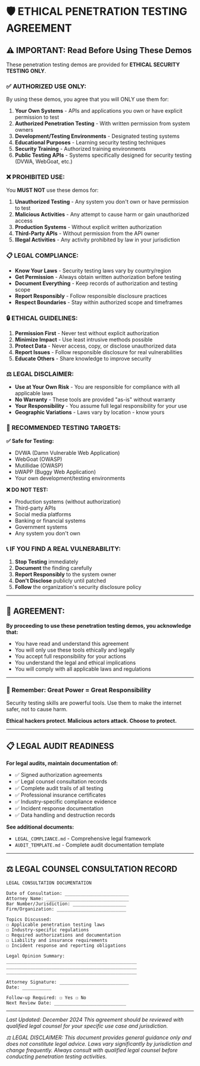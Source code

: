 # 🛡️ ETHICAL PENETRATION TESTING AGREEMENT

## ⚠️ IMPORTANT: Read Before Using These Demos

These penetration testing demos are provided for **ETHICAL SECURITY TESTING ONLY**.

### ✅ **AUTHORIZED USE ONLY:**

By using these demos, you agree that you will ONLY use them for:

1. **Your Own Systems** - APIs and applications you own or have explicit permission to test
2. **Authorized Penetration Testing** - With written permission from system owners
3. **Development/Testing Environments** - Designated testing systems
4. **Educational Purposes** - Learning security testing techniques
5. **Security Training** - Authorized training environments
6. **Public Testing APIs** - Systems specifically designed for security testing (DVWA, WebGoat, etc.)

### ❌ **PROHIBITED USE:**

You **MUST NOT** use these demos for:

1. **Unauthorized Testing** - Any system you don't own or have permission to test
2. **Malicious Activities** - Any attempt to cause harm or gain unauthorized access
3. **Production Systems** - Without explicit written authorization
4. **Third-Party APIs** - Without permission from the API owner
5. **Illegal Activities** - Any activity prohibited by law in your jurisdiction

### 📋 **LEGAL COMPLIANCE:**

- **Know Your Laws** - Security testing laws vary by country/region
- **Get Permission** - Always obtain written authorization before testing
- **Document Everything** - Keep records of authorization and testing scope
- **Report Responsibly** - Follow responsible disclosure practices
- **Respect Boundaries** - Stay within authorized scope and timeframes

### 🔒 **ETHICAL GUIDELINES:**

1. **Permission First** - Never test without explicit authorization
2. **Minimize Impact** - Use least intrusive methods possible
3. **Protect Data** - Never access, copy, or disclose unauthorized data
4. **Report Issues** - Follow responsible disclosure for real vulnerabilities
5. **Educate Others** - Share knowledge to improve security

### ⚖️ **LEGAL DISCLAIMER:**

- **Use at Your Own Risk** - You are responsible for compliance with all applicable laws
- **No Warranty** - These tools are provided "as-is" without warranty
- **Your Responsibility** - You assume full legal responsibility for your use
- **Geographic Variations** - Laws vary by location - know yours

### 🎯 **RECOMMENDED TESTING TARGETS:**

**✅ Safe for Testing:**
- DVWA (Damn Vulnerable Web Application)
- WebGoat (OWASP)
- Mutillidae (OWASP)
- bWAPP (Buggy Web Application)
- Your own development/testing environments

**❌ DO NOT TEST:**
- Production systems (without authorization)
- Third-party APIs
- Social media platforms
- Banking or financial systems
- Government systems
- Any system you don't own

### 📞 **IF YOU FIND A REAL VULNERABILITY:**

1. **Stop Testing** immediately
2. **Document** the finding carefully
3. **Report Responsibly** to the system owner
4. **Don't Disclose** publicly until patched
5. **Follow** the organization's security disclosure policy

---

## 🤝 **AGREEMENT:**

**By proceeding to use these penetration testing demos, you acknowledge that:**

- You have read and understand this agreement
- You will only use these tools ethically and legally  
- You accept full responsibility for your actions
- You understand the legal and ethical implications
- You will comply with all applicable laws and regulations

---

### 🔐 **Remember: Great Power = Great Responsibility**

Security testing skills are powerful tools. Use them to make the internet safer, not to cause harm.

**Ethical hackers protect. Malicious actors attack. Choose to protect.**

---

## 📋 **LEGAL AUDIT READINESS**

**For legal audits, maintain documentation of:**
- ✅ Signed authorization agreements
- ✅ Legal counsel consultation records  
- ✅ Complete audit trails of all testing
- ✅ Professional insurance certificates
- ✅ Industry-specific compliance evidence
- ✅ Incident response documentation
- ✅ Data handling and destruction records

**See additional documents:**
- `LEGAL_COMPLIANCE.md` - Comprehensive legal framework
- `AUDIT_TEMPLATE.md` - Complete audit documentation template

---

## ⚖️ **LEGAL COUNSEL CONSULTATION RECORD**

```
LEGAL CONSULTATION DOCUMENTATION

Date of Consultation: ________________________
Attorney Name: _______________________________
Bar Number/Jurisdiction: ____________________
Firm/Organization: __________________________

Topics Discussed:
☐ Applicable penetration testing laws
☐ Industry-specific regulations  
☐ Required authorizations and documentation
☐ Liability and insurance requirements
☐ Incident response and reporting obligations

Legal Opinion Summary:
_________________________________________________
_________________________________________________
_________________________________________________

Attorney Signature: __________________________
Date: ___________

Follow-up Required: ☐ Yes ☐ No
Next Review Date: ___________________________
```

---

*Last Updated: December 2024*
*This agreement should be reviewed with qualified legal counsel for your specific use case and jurisdiction.*

*⚖️ LEGAL DISCLAIMER: This document provides general guidance only and does not constitute legal advice. Laws vary significantly by jurisdiction and change frequently. Always consult with qualified legal counsel before conducting penetration testing activities.*